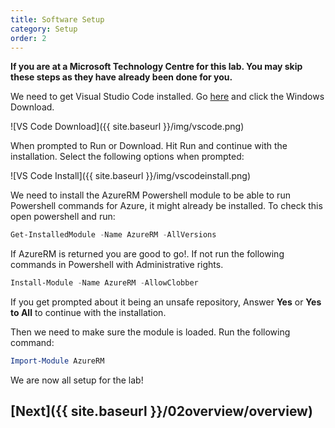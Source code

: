 ```yaml
---
title: Software Setup
category: Setup
order: 2
---
```


**If you are at a Microsoft Technology Centre for this lab. You may skip these steps as they have already been done for you.**


We need to get Visual Studio Code installed. Go [here](https://code.visualstudio.com/Download) and click the Windows Download.

![VS Code Download]({{ site.baseurl }}/img/vscode.png)

When prompted to Run or Download. Hit Run and continue with the installation. Select the following options when prompted:

![VS Code Install]({{ site.baseurl }}/img/vscodeinstall.png)

We need to install the AzureRM Powershell module to be able to run Powershell commands for Azure, it might already be installed. To check this open powershell and run: 

```powershell
Get-InstalledModule -Name AzureRM -AllVersions
```

If AzureRM is returned you are good to go!. If not run the following commands in Powershell with Administrative rights.

```powershell
Install-Module -Name AzureRM -AllowClobber
```

If you get prompted about it being an unsafe repository, Answer **Yes** or **Yes to All** to continue with the installation.

Then we need to make sure the module is loaded. Run the following command:

```powershell 
Import-Module AzureRM
```

We are now all setup for the lab!

## [Next]({{ site.baseurl }}/02overview/overview)
